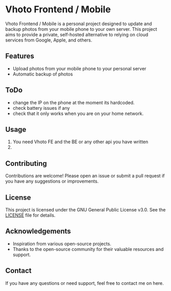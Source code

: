 # Vhoto Frontend / Mobile

Vhoto Frontend / Mobile is a personal project designed to update and backup photos from your mobile phone to your own server. This project aims to provide a private, self-hosted alternative to relying on cloud services from Google, Apple, and others.

## Features

- Upload photos from your mobile phone to your personal server
- Automatic backup of photos

## ToDo
- change the IP on the phone at the moment its hardcoded.
- check battery issues if any
- check that it only works when you are on your home network.


## Usage

1. You need Vhoto FE and the BE or any other api you have written
2. 

## Contributing

Contributions are welcome! Please open an issue or submit a pull request if you have any suggestions or improvements.

## License

This project is licensed under the GNU General Public License v3.0. See the [LICENSE](LICENSE) file for details.

## Acknowledgements

- Inspiration from various open-source projects.
- Thanks to the open-source community for their valuable resources and support.

## Contact

If you have any questions or need support, feel free to contact me on here.
